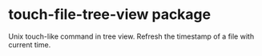 # touch-file-tree-view package

Unix touch-like command in tree view. Refresh the timestamp of a file with current time.
